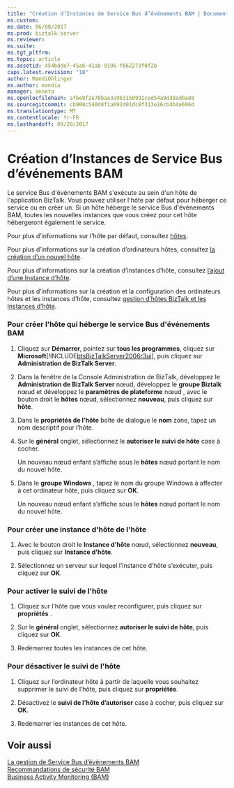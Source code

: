 ```yaml
---
title: "Création d’Instances de Service Bus d’événements BAM | Documents Microsoft"
ms.custom: 
ms.date: 06/08/2017
ms.prod: biztalk-server
ms.reviewer: 
ms.suite: 
ms.tgt_pltfrm: 
ms.topic: article
ms.assetid: 454bdde7-45a6-41ab-9196-f662273f0f2b
caps.latest.revision: "18"
author: MandiOhlinger
ms.author: mandia
manager: anneta
ms.openlocfilehash: afbe8f2e70baa3a963150991ced54a9d38adba88
ms.sourcegitcommit: cb908c540d8f1a692d01dc8f313e16cb4b4e696d
ms.translationtype: MT
ms.contentlocale: fr-FR
ms.lasthandoff: 09/20/2017
---
```

# <a name="creating-instances-of-the-bam-event-bus-service"></a>Création d’Instances de Service Bus d’événements BAM
Le service Bus d'événements BAM s'exécute au sein d'un hôte de l'application BizTalk. Vous pouvez utiliser l'hôte par défaut pour héberger ce service ou en créer un. Si un hôte héberge le service Bus d'événements BAM, toutes les nouvelles instances que vous créez pour cet hôte hébergeront également le service.  
  
 Pour plus d’informations sur l’hôte par défaut, consultez [hôtes](../core/hosts.md).  
  
 Pour plus d’informations sur la création d’ordinateurs hôtes, consultez [la création d’un nouvel hôte](../core/how-to-create-a-new-host.md).  
  
 Pour plus d’informations sur la création d’instances d’hôte, consultez [l’ajout d’une Instance d’hôte](../core/how-to-add-a-host-instance.md).  
  
 Pour plus d’informations sur la création et la configuration des ordinateurs hôtes et les instances d’hôte, consultez [gestion d’hôtes BizTalk et les Instances d’hôte](../core/managing-biztalk-hosts-and-host-instances.md).  
  
### <a name="to-create-the-host-that-hosts-the-bam-event-bus-service"></a>Pour créer l'hôte qui héberge le service Bus d'événements BAM  
  
1.  Cliquez sur **Démarrer**, pointez sur **tous les programmes**, cliquez sur **Microsoft**[!INCLUDE[btsBizTalkServer2006r3ui](../includes/btsbiztalkserver2006r3ui-md.md)], puis cliquez sur **Administration de BizTalk Server**.  
  
2.  Dans la fenêtre de la Console Administration de BizTalk, développez le **Administration de BizTalk Server** nœud, développez le **groupe Biztalk** nœud et développez le **paramètres de plateforme** nœud , avec le bouton droit le **hôtes** nœud, sélectionnez **nouveau**, puis cliquez sur **hôte**.  
  
3.  Dans le **propriétés de l’hôte** boîte de dialogue le **nom** zone, tapez un nom descriptif pour l’hôte.  
  
4.  Sur le **général** onglet, sélectionnez le **autoriser le suivi de hôte** case à cocher.  
  
     Un nouveau nœud enfant s’affiche sous le **hôtes** nœud portant le nom du nouvel hôte.  
  
5.  Dans le **groupe Windows** , tapez le nom du groupe Windows à affecter à cet ordinateur hôte, puis cliquez sur **OK**.  
  
     Un nouveau nœud enfant s’affiche sous le **hôtes** nœud portant le nom du nouvel hôte.  
  
### <a name="to-create-a-new-host-instance-of-the-host"></a>Pour créer une instance d'hôte de l'hôte  
  
1.  Avec le bouton droit le **Instance d’hôte** nœud, sélectionnez **nouveau**, puis cliquez sur **Instance d’hôte**.  
  
2.  Sélectionnez un serveur sur lequel l’instance d’hôte s’exécuter, puis cliquez sur **OK**.  
  
### <a name="to-add-hosting-tracking-to-the-host"></a>Pour activer le suivi de l'hôte  
  
1.  Cliquez sur l’hôte que vous voulez reconfigurer, puis cliquez sur **propriétés** .  
  
2.  Sur le **général** onglet, sélectionnez **autoriser le suivi de hôte**, puis cliquez sur **OK**.  
  
3.  Redémarrez toutes les instances de cet hôte.  
  
### <a name="to-remove-hosting-tracking-from-the-host"></a>Pour désactiver le suivi de l'hôte  
  
1.  Cliquez sur l’ordinateur hôte à partir de laquelle vous souhaitez supprimer le suivi de l’hôte, puis cliquez sur **propriétés**.  
  
2.  Désactivez le **suivi de l’hôte d’autoriser** case à cocher, puis cliquez sur **OK**.  
  
3.  Redémarrer les instances de cet hôte.  
  
## <a name="see-also"></a>Voir aussi  
 [La gestion de Service Bus d’événements BAM](../core/managing-the-bam-event-bus-service.md)   
 [Recommandations de sécurité BAM](../core/bam-security-recommendations.md)   
 [Business Activity Monitoring (BAM)](../core/business-activity-monitoring-bam.md)